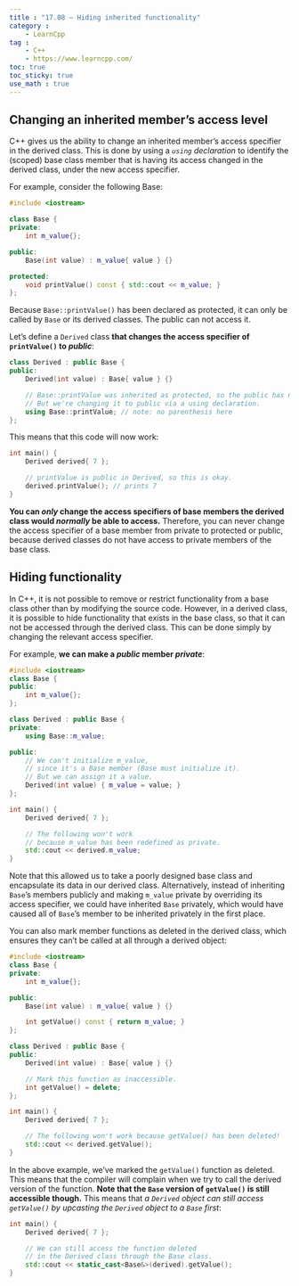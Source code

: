 ```yaml
---
title : "17.08 — Hiding inherited functionality"
category :
    - LearnCpp
tag : 
    - C++
    - https://www.learncpp.com/
toc: true  
toc_sticky: true 
use_math : true
---
```




## Changing an inherited member’s access level

C++ gives us the ability to change an inherited member’s access specifier in the derived class. This is done by using a *`using` declaration* to identify the (scoped) base class member that is having its access changed in the derived class, under the new access specifier.

For example, consider the following Base:

```c++
#include <iostream>

class Base {
private:
    int m_value{};

public:
    Base(int value) : m_value{ value } {}

protected:
    void printValue() const { std::cout << m_value; }
};
```

Because `Base::printValue()` has been declared as protected, it can only be called by `Base` or its derived classes. The public can not access it.

Let’s define a `Derived` class **that changes the access specifier of `printValue()` to *public***:

```c++
class Derived : public Base {
public:
    Derived(int value) : Base{ value } {}

    // Base::printValue was inherited as protected, so the public has no access.
    // But we're changing it to public via a using declaration.
    using Base::printValue; // note: no parenthesis here
};
```

This means that this code will now work:

```c++
int main() {
    Derived derived{ 7 };

    // printValue is public in Derived, so this is okay.
    derived.printValue(); // prints 7
}
```

**You can *only* change the access specifiers of base members the derived class would *normally* be able to access.** Therefore, you can never change the access specifier of a base member from private to protected or public, because derived classes do not have access to private members of the base class.


## Hiding functionality

In C++, it is not possible to remove or restrict functionality from a base class other than by modifying the source code. However, in a derived class, it is possible to hide functionality that exists in the base class, so that it can not be accessed through the derived class. This can be done simply by changing the relevant access specifier.

For example, **we can make a *public* member *private***:

```c++
#include <iostream>
class Base {
public:
    int m_value{};
};

class Derived : public Base {
private:
    using Base::m_value;

public:
    // We can't initialize m_value,
    // since it's a Base member (Base must initialize it).
    // But we can assign it a value.
    Derived(int value) { m_value = value; }
};

int main() {
    Derived derived{ 7 };

    // The following won't work
    // because m_value has been redefined as private.
    std::cout << derived.m_value;
}
```

Note that this allowed us to take a poorly designed base class and encapsulate its data in our derived class. Alternatively, instead of inheriting `Base`’s members publicly and making `m_value` private by overriding its access specifier, we could have inherited `Base` privately, which would have caused all of `Base`’s member to be inherited privately in the first place.

You can also mark member functions as deleted in the derived class, which ensures they can’t be called at all through a derived object:

```c++
#include <iostream>
class Base {
private:
    int m_value{};

public:
    Base(int value) : m_value{ value } {}

    int getValue() const { return m_value; }
};

class Derived : public Base {
public:
    Derived(int value) : Base{ value } {}

    // Mark this function as inaccessible.
    int getValue() = delete; 
};

int main() {
    Derived derived{ 7 };

    // The following won't work because getValue() has been deleted!
    std::cout << derived.getValue();
}
```

In the above example, we’ve marked the `getValue()` function as deleted. This means that the compiler will complain when we try to call the derived version of the function. **Note that the `Base` version of `getValue()` is still accessible though.** This means that *a `Derived` object can still access `getValue()` by upcasting the `Derived` object to a `Base` first*:

```c++
int main() {
    Derived derived{ 7 };

    // We can still access the function deleted
    // in the Derived class through the Base class.
    std::cout << static_cast<Base&>(derived).getValue();
}
```